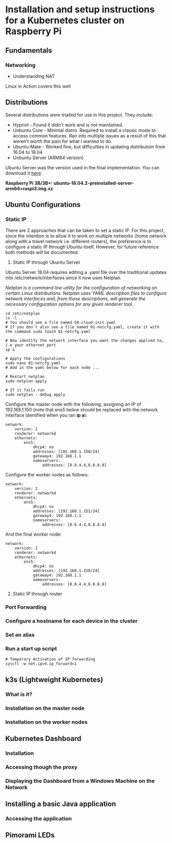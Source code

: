 # Installation and setup instructions for a Kubernetes cluster on Raspberry Pi

## Fundamentals

### Networking

- Understanding NAT

Linux in Action covers this well

## Distributions

Several distributions were trialled for use in this project. They include:

- Hypriot - Found it didn't work and is not maintained.
- Unbuntu Core - Minimal distro. Required to install a classic mode to access common features. Ran into multiple issues as a result of this that weren't worth the pain for what I wanted to do.
- Ubuntu-Mate - Worked fine, but difficulties in updating distribution from 16.04 to 18.04
- Unbuntu Server (ARM64 version)

Ubuntu Server was the version used in the final implementation. You can download it [here](https://wiki.ubuntu.com/ARM/RaspberryPi#arm64): 

**Raspberry Pi 3B/3B+: ubuntu-18.04.2-preinstalled-server-arm64+raspi3.img.xz**

## Ubuntu Configurations

### Static IP

There are 2 approaches that can be taken to set a static IP. For this project, since the intention is to allow it to work on multiple networks (home network along with a travel network i.e. different routers), the preference is to configure a static IP through Ubuntu itself. However, for future reference both methods will be documented.

1) Static IP through Ubuntu Server

Ubuntu Server 18.04 requires editing a .yaml file over the traditional updates into /etc/network/interfaces since it now uses Netplan.

*Netplan is a command line utility for the configuration of networking on certain Linux distributions. Netplan uses YAML description files to configure network interfaces and, from those descriptions, will generate the necessary configuration options for any given renderer tool.*

```
cd /etc/netplan
ls -l
# You should see a file named 50-cloud-init.yaml
# If you don't also see a file named 01-netcfg.yaml, create it with the command sudo touch 01-netcfg.yaml

# Now identify the network interface you want the changes applied to, i.e your ethernet port
ip a

# Apply the configurations
sudo nano 01-netcfg.yaml 
# Add in the yaml below for each node ...

# Restart netplan
sudo netplan apply

# If it fails run
sudo netplan --debug apply
```

Configure the master node with the following, assigning an IP of 192.168.1.150 (note that ens5 below should be replaced with the network interface identified when you ran **ip a**):

```
network:
    version: 2
    renderer: networkd
    ethernets:
        ens5:
            dhcp4: no
            addresses: [192.168.1.150/24]
            gateway4: 192.168.1.1
            nameservers:
                addresses: [8.8.4.4,8.8.8.8]
```

Configure the worker nodes as follows:

```
network:
    version: 2
    renderer: networkd
    ethernets:
        ens5:
            dhcp4: no
            addresses: [192.168.1.151/24]
            gateway4: 192.168.1.1
            nameservers:
                addresses: [8.8.4.4,8.8.8.8]
```

And the final worker node:

```
network:
    version: 2
    renderer: networkd
    ethernets:
        ens5:
            dhcp4: no
            addresses: [192.168.1.150/24]
            gateway4: 192.168.1.1
            nameservers:
                addresses: [8.8.4.4,8.8.8.8]
```

2) Static IP through router

### Port Forwarding


### Configure a hostname for each device in the cluster


### Set an alias


### Run a start up script

```
# Temporary Activation of IP forwarding
sysctl -w net.ipv4.ip_forward=1
```

## k3s (Lightweight Kubernetes)

### What is it?

### Installation on the master node

### Installation on the worker nodes


## Kubernetes Dashboard

### Installation

### Accessing though the proxy

### Displaying the Dashboard from a Windows Machine on the Network


## Installing a basic Java application

### Accessing the application



## Pimorami LEDs


